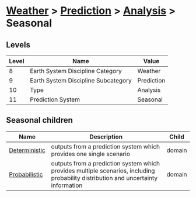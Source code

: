 # [Weather](../../..) > [Prediction](../..) > [Analysis](..) > Seasonal

## Levels

| Level | Name | Value |
|-----|-----|-----|
| 8 | Earth System Discipline Category | Weather |
| 9 | Earth System Discipline Subcategory | Prediction |
| 10 | Type | Analysis |
| 11 | Prediction System | Seasonal |

## Seasonal children

| Name | Description | Child |
|-----|-----|-----|
| [Deterministic](deterministic/) | outputs from a prediction system which provides one single scenario | domain |
| [Probabilistic](probabilistic/) | outputs from a prediction system which provides multiple scenarios, including probability distribution and uncertainty information | domain |
